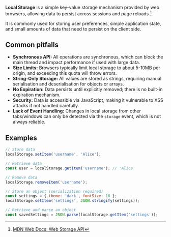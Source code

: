 **Local Storage** is a simple key-value storage mechanism provided by web browsers, allowing data to persist across sessions and page reloads [^1].

It is commonly used for storing user preferences, simple application state, and small amounts of data that need to persist on the client side.

## Common pitfalls

- **Synchronous API:** All operations are synchronous, which can block the main thread and impact performance if used with large data.
- **Size Limits:** Browsers typically limit local storage to about 5-10MB per origin, and exceeding this quota will throw errors.
- **String-Only Storage:** All values are stored as strings, requiring manual serialisation and deserialisation for objects or arrays.
- **No Expiration:** Data persists until explicitly removed; there is no built-in expiration mechanism.
- **Security:** Data is accessible via JavaScript, making it vulnerable to XSS attacks if not handled carefully.
- **Lack of Event Handling:** Changes in local storage from other tabs/windows can only be detected via the `storage` event, which is not always reliable.

## Examples

```js
// Store data
localStorage.setItem('username', 'Alice');

// Retrieve data
const user = localStorage.getItem('username'); // 'Alice'

// Remove data
localStorage.removeItem('username');

// Store an object (serialization required)
const settings = { theme: 'dark', fontSize: 16 };
localStorage.setItem('settings', JSON.stringify(settings));

// Retrieve and parse an object
const savedSettings = JSON.parse(localStorage.getItem('settings'));
```

[^1]: [MDN Web Docs: Web Storage API](https://developer.mozilla.org/docs/Web/API/Web_Storage_API)